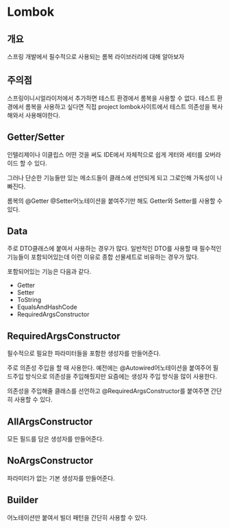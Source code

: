 # Lombok

## 개요
스프링 개발에서 필수적으로 사용되는 롬복 라이브러리에 대해 알아보자

## 주의점
스프링이니시얼라이저에서 추가하면 테스트 환경에서 롬복을 사용할 수 없다. 테스트 환경에서 롬복을 사용하고 싶다면  직접 project lombok사이트에서 테스트 의존성을 복사해와서 사용해야한다.

## Getter/Setter
인텔리제이나 이클립스 어떤 것을 써도 IDE에서 자체적으로 쉽게 게터와 세터를 오버라이드 할 수 있다.

그러나 단순한 기능들만 있는 메소드들이 클래스에 선언되게 되고 그로인해 가독성이 나빠진다.

롬복의 @Getter @Setter어노테이션을 붙여주기만 해도 Getter와 Setter를 사용할 수 있다.

## Data
주로 DTO클래스에 붙여서 사용하는 경우가 많다. 일반적인 DTO를 사용할 때 필수적인 기능들이 포함되어있는데 이런 이유로 종합 선물세트로 비유하는 경우가 많다.

포함되어있는 기능은 다음과 같다.

* Getter
* Setter
* ToString
* EqualsAndHashCode
* RequiredArgsConstructor

## RequiredArgsConstructor
필수적으로 필요한 파라미터들을 포함한 생성자를 만들어준다.

주로 의존성 주입을 할 때 사용한다. 예전에는 @Autowired어노테이션을 붙여주어 필드주입 방식으로 의존성을 주입해줬지만 요즘에는 생성자 주입 방식을 많이 사용한다.

의존성을 주입해줄 클래스를 선언하고 @RequiredArgsConstructor를 붙여주면 간단히 사용할 수 있다.

## AllArgsConstructor
모든 필드를 담은 생성자를 만들어준다.

## NoArgsConstructor
파라미터가 없는 기본 생성자를 만들어준다.

## Builder
어노테이션만 붙여서 빌더 패턴을 간단히 사용할 수 있다.
